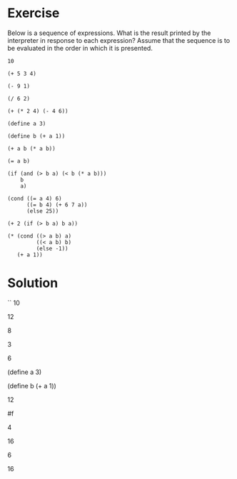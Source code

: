 # Exercise

Below is a sequence of expressions. What is the result printed by the interpreter in response to each expression? Assume that the sequence is to be evaluated in the order in which it is presented.

```
10

(+ 5 3 4)

(- 9 1)

(/ 6 2)

(+ (* 2 4) (- 4 6))

(define a 3)

(define b (+ a 1))

(+ a b (* a b))

(= a b)

(if (and (> b a) (< b (* a b)))
    b
    a)

(cond ((= a 4) 6)
      ((= b 4) (+ 6 7 a))
      (else 25))

(+ 2 (if (> b a) b a))

(* (cond ((> a b) a)
         ((< a b) b)
         (else -1))
   (+ a 1))
```

# Solution

``
10

12

8

3

6

(define a 3)

(define b (+ a 1))

12

#f

4

16

6

16
```
